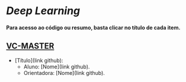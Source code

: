 # *Deep Learning*

#### Para acesso ao código ou resumo, basta clicar no título de cada item.

## [VC-MASTER](https://ica.ele.puc-rio.br/cursos/)

- [Título](link github):
  - Aluno: [Nome](link github).
  - Orientadora: [Nome](link github).
